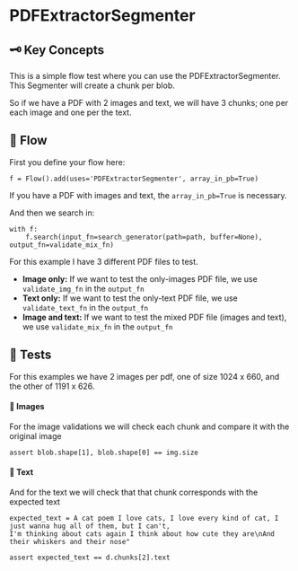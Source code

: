 # PDFExtractorSegmenter

## 🗝️ Key Concepts
This is a simple flow test where you can use the PDFExtractorSegmenter.
This Segmenter will create a chunk per blob.

So if we have a PDF with 2 images and text, we will have 3 chunks; one per each image and one per the text.


## 🏃️ Flow
First you define your flow here:
    
    f = Flow().add(uses='PDFExtractorSegmenter', array_in_pb=True)

If you have a PDF with images and text, the ```array_in_pb=True``` is necessary.

And then we search in: 

    with f:
        f.search(input_fn=search_generator(path=path, buffer=None), output_fn=validate_mix_fn)

For this example I have 3 different PDF files to test. 

 - **Image only:** If we want to test the only-images PDF file, we use  ```validate_img_fn``` in the ```output_fn```
 - **Text only:** If we want to test the only-text PDF file, we use  ```validate_text_fn``` in the ```output_fn```
 - **Image and text:** If we want to test the mixed PDF file (images and text), we use  ```validate_mix_fn``` in the ```output_fn```
 
 ## 🤔  Tests
 
For this examples we have 2 images per pdf, one of size 1024 x 660, and the other of 1191 x 626.

 #### 🧪 Images
  
For the image validations we will check each chunk and compare it with the original image

    assert blob.shape[1], blob.shape[0] == img.size

 #### 🧪 Text
And for the text we will check that that chunk corresponds with the expected text

```
expected_text = A cat poem I love cats, I love every kind of cat, I just wanna hug all of them, but I can't,
I'm thinking about cats again I think about how cute they are\nAnd their whiskers and their nose"

assert expected_text == d.chunks[2].text
```